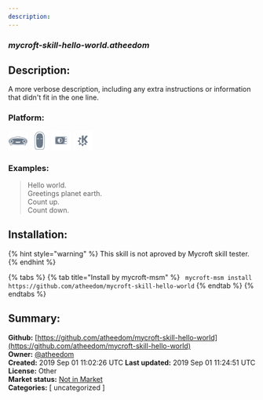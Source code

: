 ```yaml
---
description: 
---
```


### _mycroft-skill-hello-world.atheedom_  
## Description:  
A more verbose description, including any extra instructions or
information that didn't fit in the one line.  
### Platform:  
 ![Mark I](../.gitbook/assets/mark-1-icon.png)  ![Mark II](../.gitbook/assets/mark-2-icon.png)  ![Picroft](../.gitbook/assets/picroft-icon.png)  ![plasmoid](../.gitbook/assets/kde.png)   
### Examples:  
> Hello world.  
> Greetings planet earth.  
> Count up.  
> Count down.  
  
## Installation:  
{% hint style="warning" %}
This skill is not aproved by Mycroft skill tester.
{% endhint %}
    
{% tabs %}
{% tab title="Install by mycroft-msm" %}
``` mycroft-msm install https://github.com/atheedom/mycroft-skill-hello-world```
{% endtab %}
  {% endtabs %}
    
## Summary:  
**Github:** [https://github.com/atheedom/mycroft-skill-hello-world](https://github.com/atheedom/mycroft-skill-hello-world)  
**Owner:** [@atheedom](https://github.com/atheedom)  
**Created:** 2019 Sep 01 11:02:26 UTC  **Last updated:** 2019 Sep 01 11:24:51 UTC  
**License:** Other  
**Market status:** [Not in Market](https://market.mycroft.ai/skill/)  
**Categories:** [ uncategorized ]   
